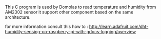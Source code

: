This C program is used by Domolas to read temperature and humidity from AM2302 sensor
it support other component based on the same architecture.

for more information consult this how to :
http://learn.adafruit.com/dht-humidity-sensing-on-raspberry-pi-with-gdocs-logging/overview
